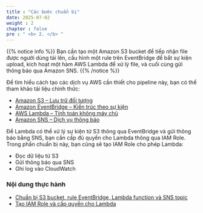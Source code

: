 ```yaml
---
title : "Các bước chuẩn bị"
date: 2025-07-02 
weight : 2 
chapter : false
pre : " <b> 2. </b> "
---
```


{{% notice info %}}
Bạn cần tạo một Amazon S3 bucket để tiếp nhận file được người dùng tải lên, cấu hình một rule trên EventBridge để bắt sự kiện upload, kích hoạt một hàm AWS Lambda để xử lý file, và cuối cùng gửi thông báo qua Amazon SNS.
{{% /notice %}}

Để tìm hiểu cách tạo các dịch vụ AWS cần thiết cho pipeline này, bạn có thể tham khảo tài liệu chính thức:
  - [Amazon S3 – Lưu trữ đối tượng](https://docs.aws.amazon.com/AmazonS3/latest/userguide/Welcome.html)
  - [Amazon EventBridge – Kiến trúc theo sự kiện](https://docs.aws.amazon.com/eventbridge/latest/userguide/what-is-amazon-eventbridge.html)
  - [AWS Lambda – Tính toán không máy chủ](https://docs.aws.amazon.com/lambda/latest/dg/welcome.html)
  - [Amazon SNS – Dịch vụ thông báo](https://docs.aws.amazon.com/sns/latest/dg/welcome.html)

Để Lambda có thể xử lý sự kiện từ S3 thông qua EventBridge và gửi thông báo bằng SNS, bạn cần cấp đủ quyền cho Lambda thông qua IAM Role. Trong phần chuẩn bị này, bạn cũng sẽ tạo IAM Role cho phép Lambda:
- Đọc dữ liệu từ S3
- Gửi thông báo qua SNS
- Ghi log vào CloudWatch

### Nội dung thực hành
  - [Chuẩn bị S3 bucket, rule EventBridge, Lambda function và SNS topic](2.1-createec2/)
  - [Tạo IAM Role và cấp quyền cho Lambda](2.2-createiamrole/)

  
